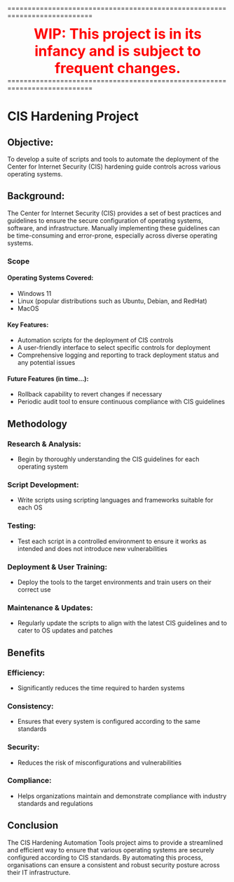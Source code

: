 ===========================================================================
<div align="center"><font color="red" size="6"><b>WIP: This project is in its infancy and is subject to frequent changes.</b></font></div>
===========================================================================

# CIS Hardening Project

## Objective:
To develop a suite of scripts and tools to automate the deployment of the Center for Internet Security (CIS) hardening guide controls across various operating systems.

## Background:
The Center for Internet Security (CIS) provides a set of best practices and guidelines to ensure the secure configuration of operating systems, software, and infrastructure. Manually implementing these guidelines can be time-consuming and error-prone, especially across diverse operating systems.

### Scope

#### Operating Systems Covered:

* Windows 11
* Linux (popular distributions such as Ubuntu, Debian, and RedHat)
* MacOS

#### Key Features:

* Automation scripts for the deployment of CIS controls
* A user-friendly interface to select specific controls for deployment
* Comprehensive logging and reporting to track deployment status and any potential issues

#### Future Features (in time...):

* Rollback capability to revert changes if necessary
* Periodic audit tool to ensure continuous compliance with CIS guidelines

## Methodology

### Research & Analysis: 

* Begin by thoroughly understanding the CIS guidelines for each operating system

### Script Development: 

* Write scripts using scripting languages and frameworks suitable for each OS

### Testing:

* Test each script in a controlled environment to ensure it works as intended and does not introduce new vulnerabilities

### Deployment & User Training:

* Deploy the tools to the target environments and train users on their correct use

### Maintenance & Updates:

* Regularly update the scripts to align with the latest CIS guidelines and to cater to OS updates and patches

## Benefits

### Efficiency:

* Significantly reduces the time required to harden systems

### Consistency:

* Ensures that every system is configured according to the same standards

### Security:

* Reduces the risk of misconfigurations and vulnerabilities

### Compliance:

* Helps organizations maintain and demonstrate compliance with industry standards and regulations

## Conclusion

The CIS Hardening Automation Tools project aims to provide a streamlined and efficient way to ensure that various operating systems are securely configured according to CIS standards. By automating this process, organisations can ensure a consistent and robust security posture across their IT infrastructure.
